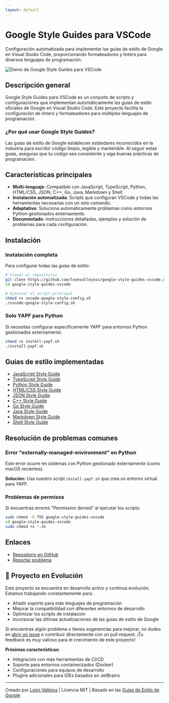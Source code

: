 ```yaml
---
layout: default
---
```


# Google Style Guides para VSCode

Configuración automatizada para implementar las guías de estilo de Google en Visual Studio Code, proporcionando formateadores y linters para diversos lenguajes de programación.

![Demo de Google Style Guides para VSCode](https://github.com/leonvallejoss/google-style-guides-vscode/raw/main/assets/demo.gif)

## Descripción general

Google Style Guides para VSCode es un conjunto de scripts y configuraciones que implementan automáticamente las guías de estilo oficiales de Google en Visual Studio Code. Este proyecto facilita la configuración de linters y formateadores para múltiples lenguajes de programación.

### ¿Por qué usar Google Style Guides?

Las guías de estilo de Google establecen estándares reconocidos en la industria para escribir código limpio, legible y mantenible. Al seguir estas guías, aseguras que tu código sea consistente y siga buenas prácticas de programación.

## Características principales

- **Multi-lenguaje**: Compatible con JavaScript, TypeScript, Python, HTML/CSS, JSON, C++, Go, Java, Markdown y Shell.
- **Instalación automatizada**: Scripts que configuran VSCode y todas las herramientas necesarias con un solo comando.
- **Adaptativo**: Soluciona automáticamente problemas como entornos Python gestionados externamente.
- **Documentado**: Instrucciones detalladas, ejemplos y solución de problemas para cada configuración.

## Instalación

### Instalación completa

Para configurar todas las guías de estilo:

```bash
# Clonar el repositorio
git clone https://github.com/leonvallejoss/google-style-guides-vscode.git
cd google-style-guides-vscode

# Ejecutar el script principal
chmod +x vscode-google-style-config.sh
./vscode-google-style-config.sh
```

### Solo YAPF para Python

Si necesitas configurar específicamente YAPF para entornos Python gestionados externamente:

```bash
chmod +x install-yapf.sh
./install-yapf.sh
```

## Guías de estilo implementadas

- [JavaScript Style Guide](https://google.github.io/styleguide/jsguide.html)
- [TypeScript Style Guide](https://google.github.io/styleguide/tsguide.html)
- [Python Style Guide](https://google.github.io/styleguide/pyguide.html)
- [HTML/CSS Style Guide](https://google.github.io/styleguide/htmlcssguide.html)
- [JSON Style Guide](https://google.github.io/styleguide/jsoncstyleguide.xml)
- [C++ Style Guide](https://google.github.io/styleguide/cppguide.html)
- [Go Style Guide](https://google.github.io/styleguide/go/)
- [Java Style Guide](https://google.github.io/styleguide/javaguide.html)
- [Markdown Style Guide](https://google.github.io/styleguide/docguide/style.html)
- [Shell Style Guide](https://google.github.io/styleguide/shellguide.html)

## Resolución de problemas comunes

### Error "externally-managed-environment" en Python

Este error ocurre en sistemas con Python gestionado externamente (como macOS recientes).

**Solución:** Usa nuestro script `install-yapf.sh` que crea un entorno virtual para YAPF.

### Problemas de permisos

Si encuentras errores "Permission denied" al ejecutar los scripts:

```bash
sudo chmod -R 755 google-style-guides-vscode
cd google-style-guides-vscode
sudo chmod +x *.sh
```

## Enlaces

- [Repositorio en GitHub](https://github.com/leonvallejoss/google-style-guides-vscode)
- [Reportar problema](https://github.com/leonvallejoss/google-style-guides-vscode/issues/new)

## 🚧 Proyecto en Evolución

Este proyecto se encuentra en desarrollo activo y continua evolución. Estamos trabajando constantemente para:

- Añadir soporte para más lenguajes de programación
- Mejorar la compatibilidad con diferentes entornos de desarrollo
- Optimizar los scripts de instalación
- Incorporar las últimas actualizaciones de las guías de estilo de Google

Si encuentras algún problema o tienes sugerencias para mejorar, no dudes en [abrir un issue](https://github.com/leonvallejoss/google-style-guides-vscode/issues/new) o contribuir directamente con un pull request. ¡Tu feedback es muy valioso para el crecimiento de este proyecto!

**Próximas características:**
- Integración con más herramientas de CI/CD
- Soporte para entornos containerizados (Docker)
- Configuraciones para equipos de desarrollo
- Plugins adicionales para IDEs basados en JetBrains

---

Creado por [León Vallejos](https://github.com/leonvallejoss) | Licencia MIT | Basado en las [Guías de Estilo de Google](https://google.github.io/styleguide/) 